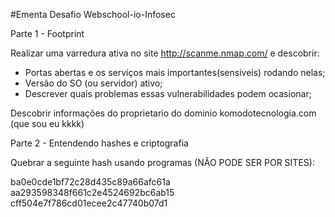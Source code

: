 #Ementa Desafio Webschool-io-Infosec

Parte 1 - Footprint

Realizar uma varredura ativa no site http://scanme.nmap.com/ e descobrir:

- Portas abertas e os serviços mais importantes(sensiveis) rodando nelas;
- Versão do SO (ou servidor) ativo;
- Descrever quais problemas essas vulnerabilidades podem ocasionar;

Descobrir informações do proprietario do dominio komodotecnologia.com (que sou eu kkkk)

Parte 2 - Entendendo hashes e criptografia

Quebrar a seguinte hash usando programas (NÃO PODE SER POR SITES):

ba0e0cde1bf72c28d435c89a66afc61a
aa293598348f661c2e4524692bc6ab15
cff504e7f786cd01ecee2c47740b07d1
